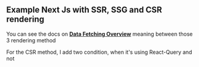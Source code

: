 ## Example Next Js with SSR, SSG and CSR rendering

You can see the docs on [**Data Fetching Overview**](https://nextjs.org/docs/basic-features/data-fetching/overview) meaning between those 3 rendering method

For the CSR method, I add two condition, when it's using React-Query and not